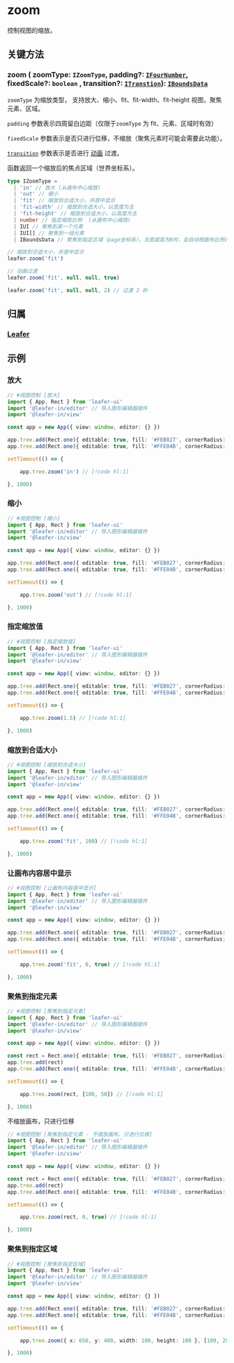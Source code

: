 # zoom

控制视图的缩放。

## 关键方法

### zoom ( zoomType: `IZoomType`, padding?: [`IFourNumber`](/reference/interface/math/Math.md#ifournumber), fixedScale?: `boolean` , transition?: [`ITranstion`](/reference/property/transition.md#transition-itranstion)): [`IBoundsData`](/reference/interface/math/Math.md#iboundsdata)

`zoomType` 为缩放类型， 支持放大、缩小、fit、fit-width、fit-height 视图，聚焦元素、区域。

`padding` 参数表示四周留白边距（仅限于`zoomType` 为 fit、元素、区域时有效）

`fixedScale` 参数表示是否只进行位移，不缩放（聚焦元素时可能会需要此功能）。

[`transition`](/reference/property/transition.md#transition-itranstion) 参数表示是否进行 [动画](/guide/plugin/animate.md) 过渡。

函数返回一个缩放后的焦点区域（世界坐标系）。

```ts
type IZoomType =
  | 'in' // 放大 (从画布中心缩放)
  | 'out' // 缩小
  | 'fit' // 缩放到合适大小，并居中显示
  | 'fit-width' // 缩放到合适大小，以宽度为主
  | 'fit-height' // 缩放到合适大小，以高度为主
  | number // 指定缩放比例  (从画布中心缩放)
  | IUI // 聚焦到某一个元素
  | IUI[] // 聚焦到一组元素
  | IBoundsData // 聚焦到指定区域（page坐标系），当宽或高为0时，会自动按画布比例补全
```

```ts
// 缩放到合适大小，并居中显示
leafer.zoom('fit')

// 动画过渡
leafer.zoom('fit', null, null, true)

leafer.zoom('fit', null, null, 2) // 过渡 2 秒
```

## 归属

### [Leafer](/reference/display/Leafer.md)

## 示例

### 放大

```ts
// #视图控制 [放大]
import { App, Rect } from 'leafer-ui'
import '@leafer-in/editor' // 导入图形编辑器插件
import '@leafer-in/view'

const app = new App({ view: window, editor: {} })

app.tree.add(Rect.one({ editable: true, fill: '#FEB027', cornerRadius: [20, 0, 0, 20] }, 500, 400))
app.tree.add(Rect.one({ editable: true, fill: '#FFE04B', cornerRadius: [0, 20, 20, 0] }, 650, 400))

setTimeout(() => {

    app.tree.zoom('in') // [!code hl:1]

}, 1000)

```

### 缩小

```ts
// #视图控制 [缩小]
import { App, Rect } from 'leafer-ui'
import '@leafer-in/editor' // 导入图形编辑器插件
import '@leafer-in/view'

const app = new App({ view: window, editor: {} })

app.tree.add(Rect.one({ editable: true, fill: '#FEB027', cornerRadius: [20, 0, 0, 20] }, 500, 400))
app.tree.add(Rect.one({ editable: true, fill: '#FFE04B', cornerRadius: [0, 20, 20, 0] }, 650, 400))

setTimeout(() => {

    app.tree.zoom('out') // [!code hl:1]

}, 1000)

```

### 指定缩放值

```ts
// #视图控制 [指定缩放值]
import { App, Rect } from 'leafer-ui'
import '@leafer-in/editor' // 导入图形编辑器插件
import '@leafer-in/view'

const app = new App({ view: window, editor: {} })

app.tree.add(Rect.one({ editable: true, fill: '#FEB027', cornerRadius: [20, 0, 0, 20] }, 500, 400))
app.tree.add(Rect.one({ editable: true, fill: '#FFE04B', cornerRadius: [0, 20, 20, 0] }, 650, 400))

setTimeout(() => {

    app.tree.zoom(1.5) // [!code hl:1]

}, 1000)

```

### 缩放到合适大小

```ts
// #视图控制 [缩放到合适大小]
import { App, Rect } from 'leafer-ui'
import '@leafer-in/editor' // 导入图形编辑器插件
import '@leafer-in/view'

const app = new App({ view: window, editor: {} })

app.tree.add(Rect.one({ editable: true, fill: '#FEB027', cornerRadius: [20, 0, 0, 20] }, 500, 400))
app.tree.add(Rect.one({ editable: true, fill: '#FFE04B', cornerRadius: [0, 20, 20, 0] }, 650, 400))

setTimeout(() => {

    app.tree.zoom('fit', 100) // [!code hl:1]

}, 1000)

```

### 让画布内容居中显示

```ts
// #视图控制 [让画布内容居中显示]
import { App, Rect } from 'leafer-ui'
import '@leafer-in/editor' // 导入图形编辑器插件
import '@leafer-in/view'

const app = new App({ view: window, editor: {} })

app.tree.add(Rect.one({ editable: true, fill: '#FEB027', cornerRadius: [20, 0, 0, 20] }, 500, 400))
app.tree.add(Rect.one({ editable: true, fill: '#FFE04B', cornerRadius: [0, 20, 20, 0] }, 650, 400))

setTimeout(() => {

    app.tree.zoom('fit', 0, true) // [!code hl:1]

}, 1000)

```

### 聚焦到指定元素

```ts
// #视图控制 [聚焦到指定元素]
import { App, Rect } from 'leafer-ui'
import '@leafer-in/editor' // 导入图形编辑器插件
import '@leafer-in/view'

const app = new App({ view: window, editor: {} })

const rect = Rect.one({ editable: true, fill: '#FEB027', cornerRadius: [20, 0, 0, 20] }, 500, 400)
app.tree.add(rect)
app.tree.add(Rect.one({ editable: true, fill: '#FFE04B', cornerRadius: [0, 20, 20, 0] }, 650, 400))

setTimeout(() => {

    app.tree.zoom(rect, [100, 50]) // [!code hl:1]

}, 1000)

```

不缩放画布，只进行位移

```ts
// #视图控制 [聚焦到指定元素 - 不缩放画布，只进行位移]
import { App, Rect } from 'leafer-ui'
import '@leafer-in/editor' // 导入图形编辑器插件
import '@leafer-in/view'

const app = new App({ view: window, editor: {} })

const rect = Rect.one({ editable: true, fill: '#FEB027', cornerRadius: [20, 0, 0, 20] }, 100, 100)
app.tree.add(rect)
app.tree.add(Rect.one({ editable: true, fill: '#FFE04B', cornerRadius: [0, 20, 20, 0] }, 300, 100))

setTimeout(() => {

    app.tree.zoom(rect, 0, true) // [!code hl:1]

}, 1000)

```

### 聚焦到指定区域

```ts
// #视图控制 [聚焦到指定区域]
import { App, Rect } from 'leafer-ui'
import '@leafer-in/editor' // 导入图形编辑器插件
import '@leafer-in/view'

const app = new App({ view: window, editor: {} })

app.tree.add(Rect.one({ editable: true, fill: '#FEB027', cornerRadius: [20, 0, 0, 20] }, 500, 400))
app.tree.add(Rect.one({ editable: true, fill: '#FFE04B', cornerRadius: [0, 20, 20, 0] }, 650, 400))

setTimeout(() => {

    app.tree.zoom({ x: 650, y: 400, width: 100, height: 100 }, [100, 20, 50, 20]) // [!code hl:1]

}, 1000)

```
